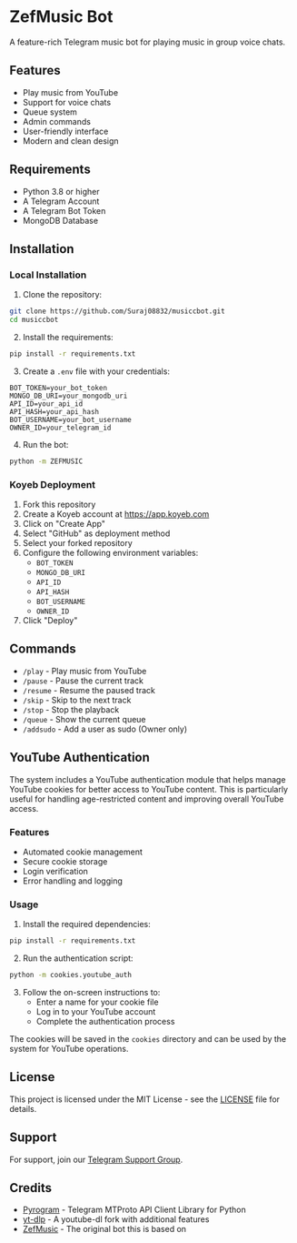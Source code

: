 # ZefMusic Bot

A feature-rich Telegram music bot for playing music in group voice chats.

## Features

- Play music from YouTube
- Support for voice chats
- Queue system
- Admin commands
- User-friendly interface
- Modern and clean design

## Requirements

- Python 3.8 or higher
- A Telegram Account
- A Telegram Bot Token
- MongoDB Database

## Installation

### Local Installation

1. Clone the repository:
```bash
git clone https://github.com/Suraj08832/musiccbot.git
cd musiccbot
```

2. Install the requirements:
```bash
pip install -r requirements.txt
```

3. Create a `.env` file with your credentials:
```env
BOT_TOKEN=your_bot_token
MONGO_DB_URI=your_mongodb_uri
API_ID=your_api_id
API_HASH=your_api_hash
BOT_USERNAME=your_bot_username
OWNER_ID=your_telegram_id
```

4. Run the bot:
```bash
python -m ZEFMUSIC
```

### Koyeb Deployment

1. Fork this repository
2. Create a Koyeb account at https://app.koyeb.com
3. Click on "Create App"
4. Select "GitHub" as deployment method
5. Select your forked repository
6. Configure the following environment variables:
   - `BOT_TOKEN`
   - `MONGO_DB_URI`
   - `API_ID`
   - `API_HASH`
   - `BOT_USERNAME`
   - `OWNER_ID`
7. Click "Deploy"

## Commands

- `/play` - Play music from YouTube
- `/pause` - Pause the current track
- `/resume` - Resume the paused track
- `/skip` - Skip to the next track
- `/stop` - Stop the playback
- `/queue` - Show the current queue
- `/addsudo` - Add a user as sudo (Owner only)

## YouTube Authentication

The system includes a YouTube authentication module that helps manage YouTube cookies for better access to YouTube content. This is particularly useful for handling age-restricted content and improving overall YouTube access.

### Features
- Automated cookie management
- Secure cookie storage
- Login verification
- Error handling and logging

### Usage
1. Install the required dependencies:
```bash
pip install -r requirements.txt
```

2. Run the authentication script:
```bash
python -m cookies.youtube_auth
```

3. Follow the on-screen instructions to:
   - Enter a name for your cookie file
   - Log in to your YouTube account
   - Complete the authentication process

The cookies will be saved in the `cookies` directory and can be used by the system for YouTube operations.

## License

This project is licensed under the MIT License - see the [LICENSE](LICENSE) file for details.

## Support

For support, join our [Telegram Support Group](https://t.me/zefronmusic).

## Credits

- [Pyrogram](https://github.com/pyrogram/pyrogram) - Telegram MTProto API Client Library for Python
- [yt-dlp](https://github.com/yt-dlp/yt-dlp) - A youtube-dl fork with additional features
- [ZefMusic](https://github.com/Suraj08832/musiccbot) - The original bot this is based on 